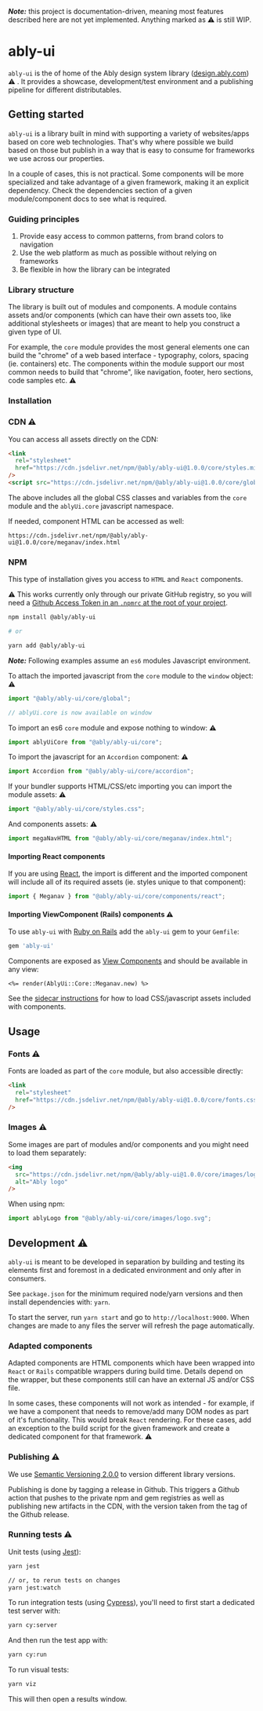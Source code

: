 **_Note:_** this project is documentation-driven, meaning most features described here are not yet implemented. Anything marked as ⚠️ is still WIP.

# ably-ui

`ably-ui` is the of home of the Ably design system library ([design.ably.com](https://design.ably.com)) ⚠️ . It provides a showcase, development/test environment and a publishing pipeline for different distributables.

## Getting started

`ably-ui` is a library built in mind with supporting a variety of websites/apps based on core web technologies. That's why where possible we build based on those but publish in a way that is easy to consume for frameworks we use across our properties.

In a couple of cases, this is not practical. Some components will be more specialized and take advantage of a given framework, making it an explicit dependency. Check the dependencies section of a given module/component docs to see what is required.

### Guiding principles

1. Provide easy access to common patterns, from brand colors to navigation
2. Use the web platform as much as possible without relying on frameworks
3. Be flexible in how the library can be integrated

### Library structure

The library is built out of modules and components. A module contains assets and/or components (which can have their own assets too, like additional stylesheets or images) that are meant to help you construct a given type of UI.

For example, the `core` module provides the most general elements one can build the "chrome" of a web based interface - typography, colors, spacing (ie. containers) etc. The components within the module support our most common needs to build that "chrome", like navigation, footer, hero sections, code samples etc. ⚠️

### Installation

### CDN ⚠️

You can access all assets directly on the CDN:

```html
<link
  rel="stylesheet"
  href="https://cdn.jsdelivr.net/npm/@ably/ably-ui@1.0.0/core/styles.min.css"
/>
<script src="https://cdn.jsdelivr.net/npm/@ably/ably-ui@1.0.0/core/global.min.js"></script>
```

The above includes all the global CSS classes and variables from the `core` module and the `ablyUi.core` javascript namespace.

If needed, component HTML can be accessed as well:

```http
https://cdn.jsdelivr.net/npm/@ably/ably-ui@1.0.0/core/meganav/index.html
```

### NPM

This type of installation gives you access to `HTML` and `React` components.

⚠️ This works currently only through our private GitHub registry, so you will need a [Github Access Token in an `.npmrc` at the root of your project](https://docs.github.com/en/free-pro-team@latest/packages/using-github-packages-with-your-projects-ecosystem/configuring-npm-for-use-with-github-packages#installing-a-package).

```bash
npm install @ably/ably-ui

# or

yarn add @ably/ably-ui
```

**_Note:_** Following examples assume an `es6` modules Javascript environment.

To attach the imported javascript from the `core` module to the `window` object: ⚠️

```js
import "@ably/ably-ui/core/global";

// ablyUi.core is now available on window
```

To import an es6 `core` module and expose nothing to window: ⚠️

```js
import ablyUiCore from "@ably/ably-ui/core";
```

To import the javascript for an `Accordion` component: ⚠️

```js
import Accordion from "@ably/ably-ui/core/accordion";
```

If your bundler supports HTML/CSS/etc importing you can import the module assets: ⚠️

```js
import "@ably/ably-ui/core/styles.css";
```

And components assets: ⚠️

```js
import megaNavHTML from "@ably/ably-ui/core/meganav/index.html";
```

#### Importing React components

If you are using [React](https://reactjs.org/), the import is different and the imported component will include all of its required assets (ie. styles unique to that component):

```js
import { Meganav } from "@ably/ably-ui/core/components/react";
```

#### Importing ViewComponent (Rails) components ⚠️

To use `ably-ui` with [Ruby on Rails](https://rubyonrails.org/) add the `ably-ui` gem to your `Gemfile`:

```ruby
gem 'ably-ui'
```

Components are exposed as [View Components](https://github.com/github/view_component) and should be available in any view:

```erb
<%= render(AblyUi::Core::Meganav.new) %>
```

See the [sidecar instructions](https://github.com/github/view_component#sidecar-assets-experimental) for how to load CSS/javascript assets included with components.

## Usage

### Fonts ⚠️

Fonts are loaded as part of the `core` module, but also accessible directly:

```html
<link
  rel="stylesheet"
  href="https://cdn.jsdelivr.net/npm/@ably/ably-ui@1.0.0/core/fonts.css"
/>
```

### Images ⚠️

Some images are part of modules and/or components and you might need to load them separately:

```html
<img
  src="https://cdn.jsdelivr.net/npm/@ably/ably-ui@1.0.0/core/images/logo.svg"
  alt="Ably logo"
/>
```

When using npm:

```js
import ablyLogo from "@ably/ably-ui/core/images/logo.svg";
```

## Development ⚠️

`ably-ui` is meant to be developed in separation by building and testing its elements first and foremost in a dedicated environment and only after in consumers.

See `package.json` for the minimum required node/yarn versions and then install dependencies with: `yarn`.

To start the server, run `yarn start` and go to `http://localhost:9000`. When changes are made to any files the server will refresh the page automatically.

### Adapted components

Adapted components are HTML components which have been wrapped into `React` or `Rails` compatible wrappers during build time. Details depend on the wrapper, but these components still can have an external JS and/or CSS file.

In some cases, these components will not work as intended - for example, if we have a component that needs to remove/add many DOM nodes as part of it's functionality. This would break `React` rendering. For these cases, add an exception to the build script for the given framework and create a dedicated component for that framework. ⚠️

### Publishing ⚠️

We use [Semantic Versioning 2.0.0](https://semver.org/) to version different library versions.

Publishing is done by tagging a release in Github. This triggers a Github action that pushes to the private npm and gem registries as well as publishing new artifacts in the CDN, with the version taken from the tag of the Github release.

### Running tests ⚠️

Unit tests (using [Jest](https://jestjs.io/)):

```bash
yarn jest

// or, to rerun tests on changes
yarn jest:watch
```

To run integration tests (using [Cypress](https://www.cypress.io/)), you'll need to first start a dedicated test server with:

```bash
yarn cy:server
```

And then run the test app with:

```bash
yarn cy:run
```

To run visual tests:

```bash
yarn viz
```

This will then open a results window.
